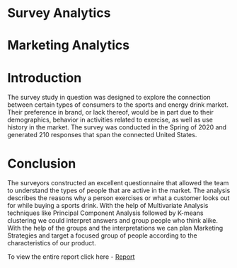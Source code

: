 # Survey Analytics
# Marketing Analytics<br>


# Introduction
The survey study in question was designed to explore the connection between certain types of consumers to the sports and energy drink market. Their preference in brand, or lack
thereof, would be in part due to their demographics, behavior in activities related to exercise, as well as use history in the market. The survey was conducted in the Spring of 2020 and generated 210 responses that span the connected United States.

# Conclusion
The surveyors constructed an excellent questionnaire that allowed the team to understand the
types of people that are active in the market. The analysis describes the reasons why a person
exercises or what a customer looks out for while buying a sports drink. With the help of
Multivariate Analysis techniques like Principal Component Analysis followed by K-means
clustering we could interpret answers and group people who think alike. With the help of the
groups and the interpretations we can plan Marketing Strategies and target a focused group of
people according to the characteristics of our product.

To view the entire report click here - <a href='https://github.com/karanashar/Survey-Analytics-Energy-Sports-Drinks/blob/main/MAR653%20Project%20Report.pdf'> Report</a>
